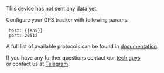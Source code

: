 
This device has not sent any data yet.

Configure your GPS tracker with following params:

```
 host: {{env}}
 port: 20512
```

A full list of available protocols can be found in [documentation](https://rightech.io/developers/objects/protocol/).

If you have any further questions contact our [tech guys](mailto:development@rightech.io?subject=Telematic%20protocols&body=Im%20interested%20in%20arnavi%20devices)  
or contact us at [Telegram](https://t.me/rightech_iot).
